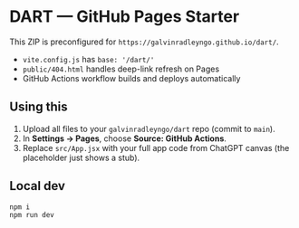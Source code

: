 # DART — GitHub Pages Starter

This ZIP is preconfigured for `https://galvinradleyngo.github.io/dart/`.

- `vite.config.js` has `base: '/dart/'`
- `public/404.html` handles deep-link refresh on Pages
- GitHub Actions workflow builds and deploys automatically

## Using this
1. Upload all files to your `galvinradleyngo/dart` repo (commit to `main`).
2. In **Settings → Pages**, choose **Source: GitHub Actions**.
3. Replace `src/App.jsx` with your full app code from ChatGPT canvas (the placeholder just shows a stub).

## Local dev
```bash
npm i
npm run dev
```
